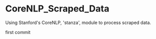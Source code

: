 # CoreNLP_Scraped_Data
Using Stanford's CoreNLP, 'stanza', module to process scraped data.

first commit